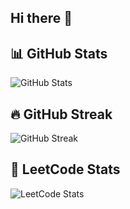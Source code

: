 ## Hi there 👋

## 📊 GitHub Stats
![GitHub Stats](https://github-readme-stats.vercel.app/api?username=devwm3&show_icons=true&theme=radical)

## 🔥 GitHub Streak
![GitHub Streak](https://github-readme-streak-stats.herokuapp.com?user=devwm3&theme=radical)

## 🧠 LeetCode Stats
![LeetCode Stats](https://leetcard.jacoblin.cool/m_2077?theme=dark&font=baloo_2)

